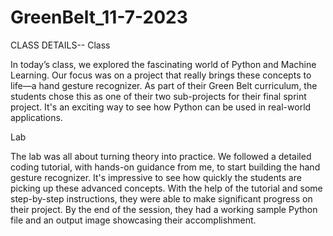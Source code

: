 # GreenBelt_11-7-2023

CLASS DETAILS--
Class

In today’s class, we explored the fascinating world of Python and Machine Learning. Our focus was on a project that really brings these concepts to life—a hand gesture recognizer. As part of their Green Belt curriculum, the students chose this as one of their two sub-projects for their final sprint project. It's an exciting way to see how Python can be used in real-world applications.

Lab

The lab was all about turning theory into practice. We followed a detailed coding tutorial, with hands-on guidance from me, to start building the hand gesture recognizer. It's impressive to see how quickly the students are picking up these advanced concepts. With the help of the tutorial and some step-by-step instructions, they were able to make significant progress on their project. By the end of the session, they had a working sample Python file and an output image showcasing their accomplishment.
